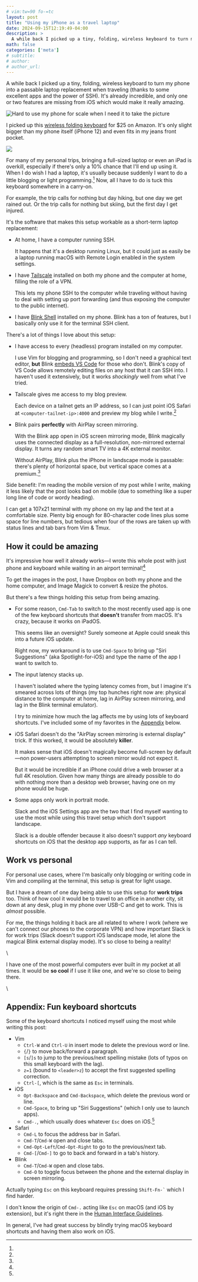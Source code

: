 ```yaml
---
# vim:tw=90 fo-=tc
layout: post
title: "Using my iPhone as a travel laptop"
date: 2024-09-15T12:19:49-04:00
description: >
  A while back I picked up a tiny, folding, wireless keyboard to turn my phone into a passable laptop replacement when traveling. It's already incredible, and only one or two features are missing from iOS which would make it really amazing.
math: false
categories: ['meta']
# subtitle:
# author:
# author_url:
---
```


A while back I picked up a tiny, folding, wireless keyboard to turn my phone into a passable laptop replacement when traveling (thanks to some excellent apps and the power of SSH). It's already incredible, and only one or two features are missing from iOS which would make it really amazing.

![Hard to use my phone for scale when I need it to take the picture](/assets/img/folding-keyboard-vs-airpods.jpg)

I picked up this [wireless folding keyboard][keyboard] for \$25 on Amazon. It's only slight bigger than my phone itself (iPhone 12) and even fits in my jeans front pocket.

[keyboard]: https://www.amazon.com/dp/B0BZLMG7SN/

![](/assets/img/folding-keyboard-folded.jpg)

For many of my personal trips, bringing a full-sized laptop or even an iPad is overkill, especially if there's only a 10% chance that I'll end up using it. When I do wish I had a laptop, it's usually because suddenly I want to do a little blogging or light programming.[^chance] Now, all I have to do is tuck this keyboard somewhere in a carry-on.

[^chance]:
  For example, the trip calls for nothing but day hiking, but one day we get rained out. Or the trip calls for nothing but skiing, but the first day I get injured.

It's the software that makes this setup workable as a short-term laptop replacement:

- At home, I have a computer running SSH.

  It happens that it's a desktop running Linux, but it could just as easily be a laptop running macOS with Remote Login enabled in the system settings.

- I have [Tailscale] installed on both my phone and the computer at home, filling the role of a VPN.

  This lets my phone SSH to the computer while traveling without having to deal with setting up port forwarding (and thus exposing the computer to the public internet).

- I have [Blink Shell] installed on my phone. Blink has a ton of features, but I basically only use it for the terminal SSH client.

[Tailscale]: https://tailscale.com
[Blink Shell]: https://blink.sh

There's a lot of things I love about this setup:

- I have access to every (headless) program installed on my computer.

  I use Vim for blogging and programming, so I don't need a graphical text editor, **but** Blink [embeds VS Code] for those who don't. Blink's copy of VS Code allows remotely editing files on any host that it can SSH into. I haven't used it extensively, but it works _shockingly_ well from what I've tried.

- Tailscale gives me access to my blog preview.

  Each device on a tailnet gets an IP address, so I can just point iOS Safari at `<computer-tailnet-ip>:4000` and preview my blog while I write.[^mobile-first]

- Blink pairs **perfectly** with AirPlay screen mirroring.

  With the Blink app open in iOS screen mirroring mode, Blink magically uses the connected display as a full-resolution, non-mirrored external display. It turns any random smart TV into a 4K external monitor.

  <!-- TODO(jez) picture of Blink on a TV -->

  Without AirPlay, Blink plus the iPhone in landscape mode is passable: there's plenty of horizontal space, but vertical space comes at a premium.[^retro]

[embeds VS Code]: https://docs.blink.sh/advanced/code#starting-blink-code

[^mobile-first]:
  Side benefit: I'm reading the mobile version of my post while I write, making it less likely that the post looks bad on mobile (due to something like a super long line of code or wordy heading).

[^retro]:
  I can get a 107x21 terminal with my phone on my lap and the text at a comfortable size. Plenty big enough for 80-character code lines plus some space for line numbers, but tedious when four of the rows are taken up with status lines and tab bars from Vim & Tmux.

## How it could be amazing

It's impressive how well it already works—I wrote this whole post with just phone and keyboard while waiting in an airport terminal![^images]

[^images]:
  To get the images in the post, I have Dropbox on both my phone and the home computer, and Image Magick to convert & resize the photos.

But there's a few things holding this setup from being amazing.

- For some reason, `Cmd-Tab` to switch to the most recently used app is one of the few keyboard shortcuts that **doesn't** transfer from macOS. It's crazy, because it works on iPadOS.

  This seems like an oversight? Surely someone at Apple could sneak this into a future iOS update.

  Right now, my workaround is to use `Cmd-Space` to bring up "Siri Suggestions" (aka Spotlight-for-iOS) and type the name of the app I want to switch to.

- The input latency stacks up.

  I haven't isolated where the typing latency comes from, but I imagine it's smeared across lots of things (my top hunches right now are: physical distance to the computer at home, lag in AirPlay screen mirroring, and lag in the Blink terminal emulator).

  I try to minimize how much the lag affects me by using lots of keyboard shortcuts. I've included some of my favorites in the [Appendix](#appendix-fun-keyboard-shortcuts) below.

- iOS Safari doesn't do the "AirPlay screen mirroring is external display" trick. If this worked, it would be absolutely **killer**.

  It makes sense that iOS doesn't magically become full-screen by default—non power-users attempting to screen mirror would not expect it.

  But it would be incredible if an iPhone could drive a web browser at a full 4K resolution. Given how many things are already possible to do with nothing more than a desktop web browser, having one on my phone would be huge.

- Some apps only work in portrait mode.

  Slack and the iOS Settings app are the two that I find myself wanting to use the most while using this travel setup which don't support landscape.

  Slack is a double offender because it also doesn't support _any_ keyboard shortcuts on iOS that the desktop app supports, as far as I can tell.

## Work vs personal

For personal use cases, where I'm basically only blogging or writing code in Vim and compiling at the terminal, this setup is great for light usage.

But I have a dream of one day being able to use this setup for **work trips** too. Think of how cool it would be to travel to an office in another city, sit down at any desk, plug in my phone over USB-C and get to work. This is _almost_ possible.

For me, the things holding it back are all related to where I work (where we can't connect our phones to the corporate VPN) and how important Slack is for work trips (Slack doesn't support iOS landscape mode, let alone the magical Blink external display mode). It's so close to being a reality!

\

I have one of the most powerful computers ever built in my pocket at all times. It would be **so cool** if I use it like one, and we're so close to being there.

\


## Appendix: Fun keyboard shortcuts

Some of the keyboard shortcuts I noticed myself using the most while writing this post:

- Vim
  - `Ctrl-W` and `Ctrl-U` in insert mode to delete the previous word or line.
  - `{`/`}` to move back/forward a paragraph.
  - `[s`/`]s` to jump to the previous/next spelling mistake (lots of typos on this small keyboard with the lag).
  - `z=1` (bound to `<leader>z`) to accept the first suggested spelling correction.
  - `Ctrl-[`, which is the same as `Esc` in terminals.
- iOS
  - `Opt-Backspace` and `Cmd-Backspace`, which delete the previous word or line.
  - `Cmd-Space`, to bring up "Siri Suggestions" (which I only use to launch apps).
  - `Cmd-.`, which usually does whatever `Esc` does on iOS.[^esc]
- Safari
  - `Cmd-L` to focus the address bar in Safari.
  - `Cmd-T`/`Cmd-W` open and close tabs.
  - `Cmd-Opt-Left`/`Cmd-Opt-Right` to go to the previous/next tab.
  - `Cmd-[`/`Cmd-]` to go to back and forward in a tab's history.
- Blink
  - `Cmd-T`/`Cmd-W` open and close tabs.
  - `Cmd-O` to toggle focus between the phone and the external display in screen mirroring.

[^esc]:
  Actually typing `Esc` on this keyboard requires pressing <code>Shift-Fn-\`</code> which I find harder.

  I don't know the origin of `Cmd-.` acting like `Esc` on macOS (and iOS by extension), but it's right there in the [Human Interface Guidelines].

[Human Interface Guidelines]: https://developer.apple.com/design/human-interface-guidelines/keyboards/

In general, I've had great success by blindly trying macOS keyboard shortcuts and having them also work on iOS.

